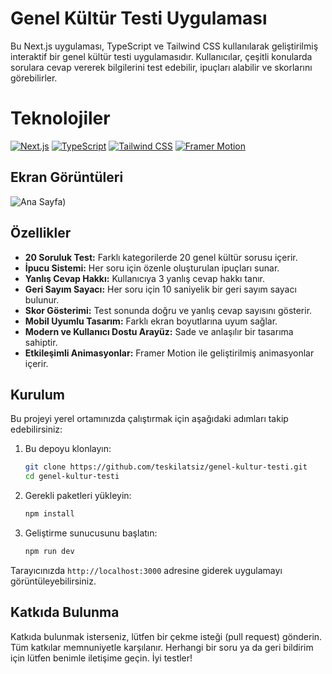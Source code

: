 # Genel Kültür Testi Uygulaması

Bu Next.js uygulaması, TypeScript ve Tailwind CSS kullanılarak geliştirilmiş interaktif bir genel kültür testi uygulamasıdır. Kullanıcılar, çeşitli konularda sorulara cevap vererek bilgilerini test edebilir, ipuçları alabilir ve skorlarını görebilirler.

# Teknolojiler

[![Next.js](https://img.shields.io/badge/Next.js-black?style=for-the-badge&logo=nextdotjs)](https://nextjs.org/)
[![TypeScript](https://img.shields.io/badge/TypeScript-007ACC?style=for-the-badge&logo=typescript)](https://www.typescriptlang.org/)
[![Tailwind CSS](https://img.shields.io/badge/Tailwind_CSS-38B2AC?style=for-the-badge&logo=tailwind-css)](https://tailwindcss.com/)
[![Framer Motion](https://img.shields.io/badge/Framer%20Motion-black?style=for-the-badge&logo=framer)](https://www.framer.com/motion/)

## Ekran Görüntüleri
![Ana Sayfa]([https://i.hizliresim.com/cwfc5tw.gif))

## Özellikler

- **20 Soruluk Test:** Farklı kategorilerde 20 genel kültür sorusu içerir.
- **İpucu Sistemi:** Her soru için özenle oluşturulan ipuçları sunar.
- **Yanlış Cevap Hakkı:** Kullanıcıya 3 yanlış cevap hakkı tanır.
- **Geri Sayım Sayacı:** Her soru için 10 saniyelik bir geri sayım sayacı bulunur.
- **Skor Gösterimi:** Test sonunda doğru ve yanlış cevap sayısını gösterir.
- **Mobil Uyumlu Tasarım:** Farklı ekran boyutlarına uyum sağlar.
- **Modern ve Kullanıcı Dostu Arayüz:** Sade ve anlaşılır bir tasarıma sahiptir.
- **Etkileşimli Animasyonlar:** Framer Motion ile geliştirilmiş animasyonlar içerir.

## Kurulum

Bu projeyi yerel ortamınızda çalıştırmak için aşağıdaki adımları takip edebilirsiniz:

1. Bu depoyu klonlayın:
    ```bash
    git clone https://github.com/teskilatsiz/genel-kultur-testi.git
    cd genel-kultur-testi
    ```

2. Gerekli paketleri yükleyin:
    ```bash
    npm install
    ```

3. Geliştirme sunucusunu başlatın:
    ```bash
    npm run dev
    ```

Tarayıcınızda `http://localhost:3000` adresine giderek uygulamayı görüntüleyebilirsiniz.

## Katkıda Bulunma

Katkıda bulunmak isterseniz, lütfen bir çekme isteği (pull request) gönderin. Tüm katkılar memnuniyetle karşılanır.
Herhangi bir soru ya da geri bildirim için lütfen benimle iletişime geçin. İyi testler!
